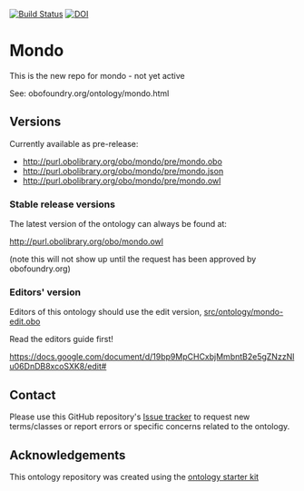 [![Build Status](https://travis-ci.org/monarch-initiative/mondo-build.svg?branch=master)](https://travis-ci.org/monarch-initiative/mondo-build)
[![DOI](https://zenodo.org/badge/13996/monarch-initiative/mondo-build.svg)](https://zenodo.org/badge/latestdoi/13996/monarch-initiative/mondo-build)

# Mondo

This is the new repo for mondo - not yet active

See: obofoundry.org/ontology/mondo.html

## Versions

Currently available as pre-release:

 * http://purl.obolibrary.org/obo/mondo/pre/mondo.obo
 * http://purl.obolibrary.org/obo/mondo/pre/mondo.json
 * http://purl.obolibrary.org/obo/mondo/pre/mondo.owl

### Stable release versions

The latest version of the ontology can always be found at:

http://purl.obolibrary.org/obo/mondo.owl

(note this will not show up until the request has been approved by obofoundry.org)

### Editors' version

Editors of this ontology should use the edit version, [src/ontology/mondo-edit.obo](src/ontology/mondo-edit.obo)

Read the editors guide first!

https://docs.google.com/document/d/19bp9MpCHCxbjMmbntB2e5gZNzzNlu06DnDB8xcoSXK8/edit#

## Contact

Please use this GitHub repository's [Issue tracker](https://github.com/monarch-initiative/mondo-build/issues) to request new terms/classes or report errors or specific concerns related to the ontology.

## Acknowledgements

This ontology repository was created using the [ontology starter kit](https://github.com/INCATools/ontology-starter-kit)
